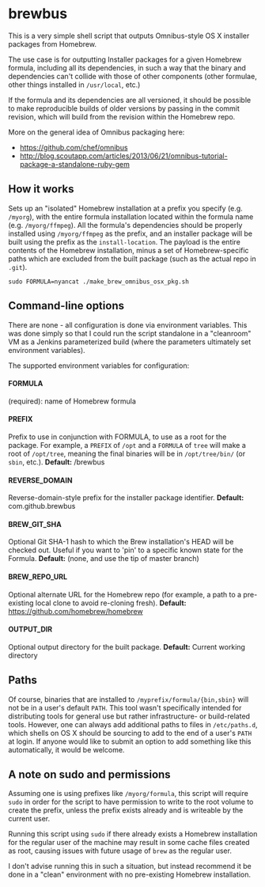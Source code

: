 # brewbus

This is a very simple shell script that outputs Omnibus-style OS X installer packages from Homebrew.

The use case is for outputting Installer packages for a given Homebrew formula, including all its dependencies,
in such a way that the binary and dependencies can't collide with those of other components (other formulae,
other things installed in `/usr/local`, etc.)

If the formula and its dependencies are all versioned, it should be possible to make reproducible
builds of older versions by passing in the commit revision, which will build from the revision
within the Homebrew repo.

More on the general idea of Omnibus packaging here:

  * https://github.com/chef/omnibus
  * http://blog.scoutapp.com/articles/2013/06/21/omnibus-tutorial-package-a-standalone-ruby-gem

## How it works

Sets up an "isolated" Homebrew installation at a prefix you specify (e.g. `/myorg`), with the entire
formula installation located within the formula name (e.g. `/myorg/ffmpeg`). All the formula's
dependencies should be properly installed using `/myorg/ffmpeg` as the prefix, and an installer
package will be built using the prefix as the `install-location`. The payload is the entire contents of the Homebrew installation, minus a set of Homebrew-specific paths which are excluded from the built package (such as the actual repo in `.git`).

```
sudo FORMULA=nyancat ./make_brew_omnibus_osx_pkg.sh
```

## Command-line options

There are none - all configuration is done via environment variables. This was done simply so that I could run the script standalone in a "cleanroom" VM as a Jenkins parameterized build (where the parameters ultimately set environment variables).

The supported environment variables for configuration:

#### FORMULA

(required): name of Homebrew formula

#### PREFIX

Prefix to use in conjunction with FORMULA, to use as a root for the package. For example, a `PREFIX` of `/opt` and a `FORMULA` of `tree` will make a root of `/opt/tree`, meaning the final binaries will be in `/opt/tree/bin/` (or `sbin`, etc.). **Default:** /brewbus

#### REVERSE_DOMAIN

Reverse-domain-style prefix for the installer package identifier. **Default:** com.github.brewbus

#### BREW_GIT_SHA

Optional Git SHA-1 hash to which the Brew installation's HEAD will be checked out. Useful if you want to 'pin' to a specific known state for the Formula. **Default:** (none, and use the tip of master branch)

#### BREW_REPO_URL

Optional alternate URL for the Homebrew repo (for example, a path to a pre-existing local clone to avoid re-cloning fresh). **Default:** https://github.com/homebrew/homebrew

#### OUTPUT_DIR

Optional output directory for the built package. **Default:** Current working directory


## Paths

Of course, binaries that are installed to `/myprefix/formula/{bin,sbin}` will not be in a user's default `PATH`. This tool wasn't specifically intended for distributing tools for general use but rather infrastructure- or build-related tools. However, one can always add additional paths to files in `/etc/paths.d`, which shells on OS X should be sourcing to add to the end of a user's `PATH` at login. If anyone would like to submit an option to add something like this automatically, it would be welcome.

## A note on sudo and permissions

Assuming one is using prefixes like `/myorg/formula`, this script will require `sudo` in order for the script to have permission to write to the root volume to create the prefix, unless the prefix exists already and is writeable by the current user.

Running this script using `sudo` if there already exists a Homebrew installation for the regular user of the machine may result in some cache files created as root, causing issues with future usage of `brew` as the regular user.

I don't advise running this in such a situation, but instead recommend it be done in a "clean" environment with no pre-existing Homebrew installation.
